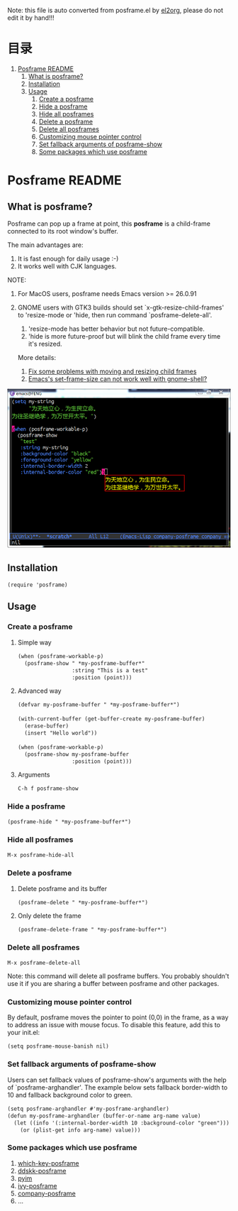 Note: this file is auto converted from posframe.el by [el2org](https://github.com/tumashu/el2org), please do not edit it by hand!!!


# &#30446;&#24405;

1.  [Posframe README](#orge5cd755)
    1.  [What is posframe?](#orgd8ab90b)
    2.  [Installation](#org53f48fe)
    3.  [Usage](#org43d2716)
        1.  [Create a posframe](#org7e036f7)
        2.  [Hide a posframe](#org1dc88c4)
        3.  [Hide all posframes](#org4145329)
        4.  [Delete a posframe](#org43b7a7d)
        5.  [Delete all posframes](#orgfc9af34)
        6.  [Customizing mouse pointer control](#org09376a1)
        7.  [Set fallback arguments of posframe-show](#org78579f9)
        8.  [Some packages which use posframe](#org700aaf9)


<a id="orge5cd755"></a>

# Posframe README


<a id="orgd8ab90b"></a>

## What is posframe?

Posframe can pop up a frame at point, this **posframe** is a
child-frame connected to its root window's buffer.

The main advantages are:

1.  It is fast enough for daily usage :-)
2.  It works well with CJK languages.

NOTE:

1.  For MacOS users, posframe needs Emacs version >= 26.0.91
2.  GNOME users with GTK3 builds should set \`x-gtk-resize-child-frames'
    to 'resize-mode or 'hide, then run command \`posframe-delete-all'.
    
    1.  'resize-mode has better behavior but not future-compatible.
    2.  'hide is more future-proof but will blink the child frame every
        time it's resized.
    
    More details:
    
    1.  [Fix some problems with moving and resizing child frames](https://git.savannah.gnu.org/cgit/emacs.git/commit/?h=emacs-27&id=c49d379f17bcb0ce82604def2eaa04bda00bd5ec)
    2.  [Emacs's set-frame-size can not work well with gnome-shell?](https://lists.gnu.org/archive/html/emacs-devel/2020-01/msg00343.html)

![img](./snapshots/posframe-1.png)


<a id="org53f48fe"></a>

## Installation

    (require 'posframe)


<a id="org43d2716"></a>

## Usage


<a id="org7e036f7"></a>

### Create a posframe

1.  Simple way

        (when (posframe-workable-p)
          (posframe-show " *my-posframe-buffer*"
                         :string "This is a test"
                         :position (point)))

2.  Advanced way

        (defvar my-posframe-buffer " *my-posframe-buffer*")
        
        (with-current-buffer (get-buffer-create my-posframe-buffer)
          (erase-buffer)
          (insert "Hello world"))
        
        (when (posframe-workable-p)
          (posframe-show my-posframe-buffer
                         :position (point)))

3.  Arguments

        C-h f posframe-show


<a id="org1dc88c4"></a>

### Hide a posframe

    (posframe-hide " *my-posframe-buffer*")


<a id="org4145329"></a>

### Hide all posframes

    M-x posframe-hide-all


<a id="org43b7a7d"></a>

### Delete a posframe

1.  Delete posframe and its buffer
    
        (posframe-delete " *my-posframe-buffer*")
2.  Only delete the frame
    
        (posframe-delete-frame " *my-posframe-buffer*")


<a id="orgfc9af34"></a>

### Delete all posframes

    M-x posframe-delete-all

Note: this command will delete all posframe buffers.
You probably shouldn't use it if you are sharing a buffer
between posframe and other packages.


<a id="org09376a1"></a>

### Customizing mouse pointer control

By default, posframe moves the pointer to point (0,0) in
the frame, as a way to address an issue with mouse focus.
To disable this feature, add this to your init.el:

    (setq posframe-mouse-banish nil)


<a id="org78579f9"></a>

### Set fallback arguments of posframe-show

Users can set fallback values of posframe-show's arguments with the
help of \`posframe-arghandler'.  The example below sets fallback
border-width to 10 and fallback background color to green.

    (setq posframe-arghandler #'my-posframe-arghandler)
    (defun my-posframe-arghandler (buffer-or-name arg-name value)
      (let ((info '(:internal-border-width 10 :background-color "green")))
        (or (plist-get info arg-name) value)))


<a id="org700aaf9"></a>

### Some packages which use posframe

1.  [which-key-posframe](https://github.com/yanghaoxie/which-key-posframe)
2.  [ddskk-posframe](https://github.com/conao3/ddskk-posframe.el)
3.  [pyim](https://github.com/tumashu/pyim)
4.  [ivy-posframe](https://github.com/tumashu/ivy-posframe)
5.  [company-posframe](https://github.com/tumashu/company-posframe)
6.  &#x2026;

